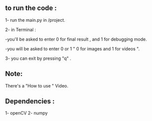 to run the code : 
-------------------
1- run the main.py in /project.

2- in Terminal :

  -you'll be asked to enter 0 for final result , and 1 for debugging mode.

  -you will be asked to enter 0 or 1 " 0 for images and 1 for videos ". 
          

3- you can exit by pressing "q" .

Note:
--------

There's a "How to use " Video.

Dependencies : 
---------------
1- openCV 
2- numpy 
